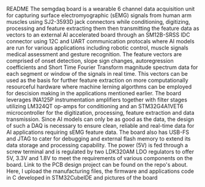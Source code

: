 README
The semgdaq board is a wearable 6 channel data acquisition unit for capturing surface electromyographic (sEMG) signals from human arm muscles using SJ2-3593D jack connectors while conditioning, digitizing, processing and feature extracting them then transmitting the feature data as vectors to an external AI accelerated board through an SM12B-SRSS IDC connector using 12C and UART communication protocals where AI models are run for various applications including robotic control, muscle signals medical assessment and gesture recognition. The feature vectors are comprised of onset detection, slope sign changes, autoregression coefficients and Short Time Fourier Transform magnitude spectrum data for each segment or window of the signals in real time. This vectors can be used as the basis for further feature extraction on more computationally resourceful hardware where machine lerning algorthms can be employed for descision making in the applications mentioned earlier. The board leverages INA125P instrumentation amplifiers together with filter stages utilizing LM324QT op-amps for conditioning and an STM32G4A1VET6 microcontroller for the digitization, processing, feature extraction and data transmission. Since AI models can only be as good as the data, the design of such a DAQ is necessary to ensure clean, reliable and real-time data for AI applications requiring sEMG feature data. The board also has USB-FS and JTAG to cater for debugging and external flash memory to extend its data storage and processing capability. The power (5V) is fed through a screw terminal and is regulated by two LDK320AM LDO regulators to offer 5V, 3.3V and 1.8V to meet the requirements of various components on the board. Link to the PCB design project can be found on the repo's about. Here, I upload the manufacturing files, the firmware and applications code in C developed in STM32CubeIDE and pictures of the board
